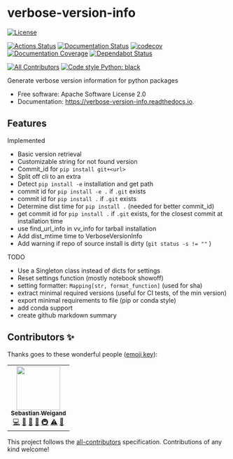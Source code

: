 # verbose-version-info

<!-- [![PyPi Version](https://img.shields.io/pypi/v/verbose_version_info.svg)](https://pypi.org/project/verbose-version-info/) -->
<!-- [![Conda Version](https://img.shields.io/conda/vn/conda-forge/verbose-version-info.svg)](https://anaconda.org/conda-forge/verbose-version-info) -->
<!-- [![Supported Python Versions](https://img.shields.io/pypi/pyversions/verbose_version_info.svg)](https://pypi.org/project/verbose-version-info/) -->

[![License](https://img.shields.io/badge/License-Apache%202.0-blue.svg)](https://opensource.org/licenses/Apache-2.0)

[![Actions Status](https://github.com/s-weigand/verbose-version-info/workflows/Tests/badge.svg)](https://github.com/s-weigand/verbose-version-info/actions)
[![Documentation Status](https://readthedocs.org/projects/verbose-version-info/badge/?version=latest)](https://verbose-version-info.readthedocs.io/en/latest/?badge=latest)
[![codecov](https://codecov.io/gh/s-weigand/verbose-version-info/branch/main/graph/badge.svg)](https://codecov.io/gh/s-weigand/verbose-version-info)
[![Documentation Coverage](https://raw.githubusercontent.com/s-weigand/verbose-version-info/main/docs/_static/interrogate_badge.svg)](https://github.com/s-weigand/verbose-version-info)
[![Dependabot Status](https://api.dependabot.com/badges/status?host=github&repo=s-weigand/verbose-version-info)](https://dependabot.com)

[![All Contributors](https://img.shields.io/github/all-contributors/s-weigand/verbose-version-info)](#contributors)
[![Code style Python: black](https://img.shields.io/badge/code%20style-black-000000.svg)](https://github.com/psf/black)

Generate verbose version information for python packages

- Free software: Apache Software License 2.0
- Documentation: https://verbose-version-info.readthedocs.io.

## Features

Implemented

- Basic version retrieval
- Customizable string for not found version
- Commit_id for `pip install git+<url>`
- Split off cli to an extra
- Detect `pip install -e` installation and get path
- commit id for `pip install -e .` if `.git` exists
- commit id for `pip install .` if `.git` exists
- Determine dist time for `pip install .` (needed for better commit_id)
- get commit id for `pip install .` if `.git` exists, for the closest commit at installation time
- use find_url_info in vv_info for tarball installation
- Add dist_mtime time to VerboseVersionInfo
- Add warning if repo of source install is dirty (`git status -s != ""` )

TODO

- Use a Singleton class instead of dicts for settings
- Reset settings function (mostly notebook showoff)
- setting formatter: `Mapping[str, format_function]` (used for sha)
- extract minimal required versions (useful for CI tests, of the min version)
- export minimal requirements to file (pip or conda style)
- add conda support
- create github markdown summary

## Contributors ✨

Thanks goes to these wonderful people ([emoji key](https://allcontributors.org/docs/en/emoji-key)):

<!-- ALL-CONTRIBUTORS-LIST:START - Do not remove or modify this section -->
<!-- prettier-ignore-start -->
<!-- markdownlint-disable -->
<table>
  <tr>
    <td align="center"><a href="https://github.com/s-weigand"><img src="https://avatars.githubusercontent.com/u/9513634?v=4?s=100" width="100px;" alt=""/><br /><sub><b>Sebastian Weigand</b></sub></a><br /><a href="https://github.com/s-weigand/verbose-version-info/commits?author=s-weigand" title="Code">💻</a> <a href="#ideas-s-weigand" title="Ideas, Planning, & Feedback">🤔</a> <a href="#maintenance-s-weigand" title="Maintenance">🚧</a> <a href="#projectManagement-s-weigand" title="Project Management">📆</a> <a href="#infra-s-weigand" title="Infrastructure (Hosting, Build-Tools, etc)">🚇</a> <a href="https://github.com/s-weigand/verbose-version-info/commits?author=s-weigand" title="Tests">⚠️</a> <a href="https://github.com/s-weigand/verbose-version-info/commits?author=s-weigand" title="Documentation">📖</a></td>
  </tr>
</table>

<!-- markdownlint-restore -->
<!-- prettier-ignore-end -->

<!-- ALL-CONTRIBUTORS-LIST:END -->

This project follows the [all-contributors](https://github.com/all-contributors/all-contributors) specification. Contributions of any kind welcome!
